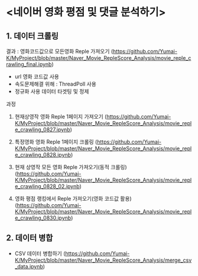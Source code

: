# <네이버 영화 평점 및 댓글 분석하기>

## 1. 데이터 크롤링

결과 : 영화코드값으로 모든영화 Reple 가져오기
(https://github.com/Yumai-K/MyProject/blob/master/Naver_Movie_RepleScore_Analysis/movie_reple_crawling_final.ipynb)

  - url 영화 코드값 사용
  - 속도문제해결 위해 : ThreadPoll 사용
  - 정규화 사용 데이터 타겟팅 및 정제

과정
1. 현재상영작 영화 Reple 1페이지 가져오기
(https://github.com/Yumai-K/MyProject/blob/master/Naver_Movie_RepleScore_Analysis/movie_reple_crawling_0827.ipynb)
 
2. 특정영화 영화 Reple 1페이지 크롤링
(https://github.com/Yumai-K/MyProject/blob/master/Naver_Movie_RepleScore_Analysis/movie_reple_crawling_0828.ipynb)
 
3. 현재 상영작 모든 영화 Reple 가져오기(동적 크롤링)
(https://github.com/Yumai-K/MyProject/blob/master/Naver_Movie_RepleScore_Analysis/movie_reple_crawling_0828_02.ipynb)
 
4. 영화 평점 랭킹에서 Reple 가져오기(영화 코드값 활용)
(https://github.com/Yumai-K/MyProject/blob/master/Naver_Movie_RepleScore_Analysis/movie_reple_crawling_0830.ipynb)

## 2. 데이터 병합
- CSV 데이터 병합하기
 (https://github.com/Yumai-K/MyProject/blob/master/Naver_Movie_RepleScore_Analysis/merge_csv_data.ipynb)
